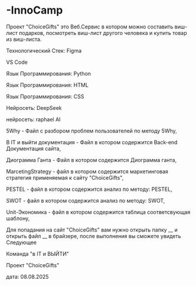 # -InnoCamp
Проект "ChoiceGifts" это Веб.Сервис в котором можно составить виш-лист подарков, посмотреть виш-лист другого человека и купить товар из виш-листа.

Технологический Стек:
  Figma
  
  VS Code
  
  Язык Программирования: Python
  
  Язык Программирования: HTML
  
  Язык Программирования: CSS
  
  Нейросеть: DeepSeek
  
  нейросеть: raphael AI
  
 
 
5Why - Файл с разбором проблем пользователей по методу 5Why,

В IT и выйти документация - Файл в котором содержится Back-end Документация сайта,

Диограмма Ганта - Файл в котором содержится Диограмма ганта,

MarcetingStrategy - файл в котором содержится маркетинговая стратегия применяемая к сайту "ChoiceGifts",

PESTEL - файл в котором содержится анализ по методу: PESTEL,

SWOT - файл в котором содержится анализ по методу: SWOT,

Unit-Экономика - файл в котором содержится таблица соответсвующая шаблону,


Для попадания на сайт "ChoiceGifts" вам нужно открыть папку __ и открыть файл __ в брайзере, после выполнения вы сможете увидеть Следующее
 
 
Команда "в IT и ВЫЙТИ"

Проект "ChoiceGifts"

дата: 08.08.2025

                                    

